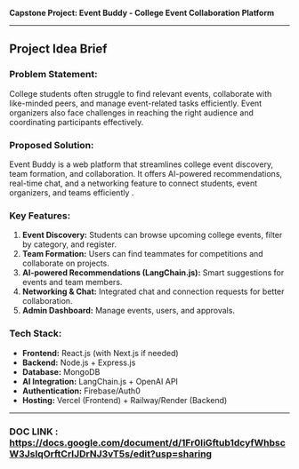 **Capstone Project: Event Buddy - College Event Collaboration Platform**

---

## **Project Idea Brief**
### **Problem Statement:**
College students often struggle to find relevant events, collaborate with like-minded peers, and manage event-related tasks efficiently. Event organizers also face challenges in reaching the right audience and coordinating participants effectively.

### **Proposed Solution:**
Event Buddy is a web platform that streamlines college event discovery, team formation, and collaboration. It offers AI-powered recommendations, real-time chat, and a networking feature to connect students, event organizers, and teams efficiently .

### **Key Features:**
1. **Event Discovery:** Students can browse upcoming college events, filter by category, and register.
2. **Team Formation:** Users can find teammates for competitions and collaborate on projects.
3. **AI-powered Recommendations (LangChain.js):** Smart suggestions for events and team members.
4. **Networking & Chat:** Integrated chat and connection requests for better collaboration.
5. **Admin Dashboard:** Manage events, users, and approvals.

### **Tech Stack:**
- **Frontend:** React.js (with Next.js if needed)
- **Backend:** Node.js + Express.js
- **Database:** MongoDB
- **AI Integration:** LangChain.js + OpenAI API
- **Authentication:** Firebase/Auth0
- **Hosting:** Vercel (Frontend) + Railway/Render (Backend)

---



### DOC LINK : https://docs.google.com/document/d/1Fr0IiGftub1dcyfWhbscW3JsIqOrftCrIJDrNJ3vT5s/edit?usp=sharing